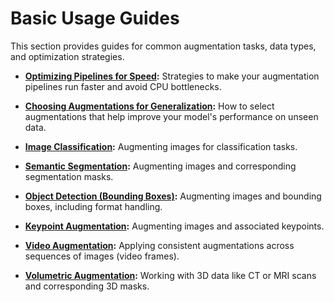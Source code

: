 # Basic Usage Guides

This section provides guides for common augmentation tasks, data types, and optimization strategies.

*   **[Optimizing Pipelines for Speed](./performance-tuning.md):** Strategies to make your augmentation pipelines run faster and avoid CPU bottlenecks.

*   **[Choosing Augmentations for Generalization](./choosing-augmentations.md):** How to select augmentations that help improve your model's performance on unseen data.

*   **[Image Classification](./image-classification.md):** Augmenting images for classification tasks.

*   **[Semantic Segmentation](./semantic-segmentation.md):** Augmenting images and corresponding segmentation masks.

*   **[Object Detection (Bounding Boxes)](./bounding-boxes-augmentations.md):** Augmenting images and bounding boxes, including format handling.

*   **[Keypoint Augmentation](./keypoint-augmentations.md):** Augmenting images and associated keypoints.

*   **[Video Augmentation](./video-augmentation.md):** Applying consistent augmentations across sequences of images (video frames).

*   **[Volumetric Augmentation](./volumetric-augmentation.md):** Working with 3D data like CT or MRI scans and corresponding 3D masks.
